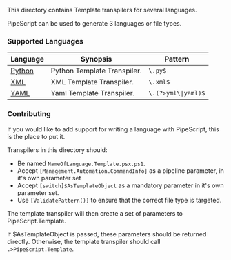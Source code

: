 This directory contains Template transpilers for several languages.

PipeScript can be used to generate 3 languages or file types.

### Supported Languages


|Language                         |Synopsis                   |Pattern                |
|---------------------------------|---------------------------|-----------------------|
|[Python](Python.Template.psx.ps1)|Python Template Transpiler.|```\.py$```            |
|[XML](XML.Template.psx.ps1)      |XML Template Transpiler.   |```\.xml$```           |
|[YAML](YAML.Template.psx.ps1)    |Yaml Template Transpiler.  |```\.(?>yml\\|yaml)$```|



### Contributing

If you would like to add support for writing a language with PipeScript, this is the place to put it.

Transpilers in this directory should:
* Be named `NameOfLanguage.Template.psx.ps1`.
* Accept `[Management.Automation.CommandInfo]` as a pipeline parameter, in it's own parameter set
* Accept `[switch]$AsTemplateObject` as a mandatory parameter in it's own parameter set.
* Use `[ValidatePattern()]` to ensure that the correct file type is targeted.

The template transpiler will then create a set of parameters to PipeScript.Template.

If $AsTemplateObject is passed, these parameters should be returned directly.
Otherwise, the template transpiler should call ```.>PipeScript.Template```.




